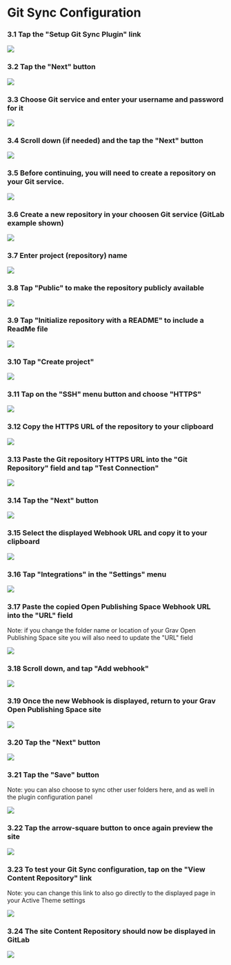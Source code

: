 # Git Sync Configuration

### 3.1 Tap the "Setup Git Sync Plugin" link

![](../../images/open-publishing-space-git-sync-2---install-and-configure-on-reclaim-hosting/tap-the--setup-git-sync-plugin--link-.png)

### 3.2 Tap the "Next" button

![](../../images/open-publishing-space-git-sync-2---install-and-configure-on-reclaim-hosting/tap-the--next--button.png)

### 3.3 Choose Git service and enter your username and password for it

![](../../images/open-publishing-space-git-sync-2---install-and-configure-on-reclaim-hosting/choose-git-service-and-enter-your-username-and-password-for-it.png)

### 3.4 Scroll down (if needed) and the tap the "Next" button

![](../../images/open-publishing-space-git-sync-2---install-and-configure-on-reclaim-hosting/scroll-down--if-needed--and-the-tap-the--next--button.png)

### 3.5 Before continuing, you will need to create a repository on your Git service.

![](../../images/open-publishing-space-git-sync-2---install-and-configure-on-reclaim-hosting/before-continuing--you-will-need-to-create-a-repository-on-your-git-service.png)

### 3.6 Create a new repository in your choosen Git service (GitLab example shown)

![](../../images/open-publishing-space-git-sync-2---install-and-configure-on-reclaim-hosting/create-a-new-repository-in-your-choosen-git-service--gitlab-example-shown-.png)

### 3.7 Enter project (repository) name

![](../../images/open-publishing-space-git-sync-2---install-and-configure-on-reclaim-hosting/enter-project--repository--name.png)

### 3.8 Tap "Public" to make the repository publicly available

![](../../images/open-publishing-space-git-sync-2---install-and-configure-on-reclaim-hosting/tap--public--to-make-the-repository-publicly-available.png)

### 3.9 Tap "Initialize repository with a README" to include a ReadMe file

![](../../images/open-publishing-space-git-sync-2---install-and-configure-on-reclaim-hosting/tap--initialize-repository-with-a-readme--to-include-a-readme-file.png)

### 3.10 Tap "Create project"

![](../../images/open-publishing-space-git-sync-2---install-and-configure-on-reclaim-hosting/tap--create-project-.png)

### 3.11 Tap on the "SSH" menu button and choose "HTTPS"

![](../../images/open-publishing-space-git-sync-2---install-and-configure-on-reclaim-hosting/tap-on-the--ssh--menu-button-and-choose--https-.png)

### 3.12 Copy the HTTPS URL of the repository to your clipboard

![](../../images/open-publishing-space-git-sync-2---install-and-configure-on-reclaim-hosting/copy-the-https-url-of-the-repository-to-your-clipboard.png)

### 3.13 Paste the Git repository HTTPS URL into the "Git Repository" field and tap "Test Connection"

![](../../images/open-publishing-space-git-sync-2---install-and-configure-on-reclaim-hosting/paste-the-git-repository-https-url-into-the--git-repository--field-and-tap--test-connection-.png)

### 3.14 Tap the "Next" button

![](../../images/open-publishing-space-git-sync-2---install-and-configure-on-reclaim-hosting/tap-the--next--button-1.png)

### 3.15 Select the displayed Webhook URL and copy it to your clipboard

![](../../images/open-publishing-space-git-sync-2---install-and-configure-on-reclaim-hosting/select-the-displayed-webhook-url-and-copy-it-to-your-clipboard.png)

### 3.16 Tap "Integrations" in the "Settings" menu

![](../../images/open-publishing-space-git-sync-2---install-and-configure-on-reclaim-hosting/tap--integrations--in-the--settings--menu.png)

### 3.17 Paste the copied Open Publishing Space Webhook URL into the "URL" field

Note: if you change the folder name or location of your Grav Open Publishing Space site you will also need to update the "URL" field


![](../../images/open-publishing-space-git-sync-2---install-and-configure-on-reclaim-hosting/paste-the-copied-open-publishing-space-webhook-url-into-the--url--field.png)

### 3.18 Scroll down, and tap "Add webhook"

![](../../images/open-publishing-space-git-sync-2---install-and-configure-on-reclaim-hosting/scroll-down--and-tap--add-webhook-.png)

### 3.19 Once the new Webhook is displayed, return to your Grav Open Publishing Space site

![](../../images/open-publishing-space-git-sync-2---install-and-configure-on-reclaim-hosting/once-the-new-webhook-is-displayed--return-to-your-grav-open-publishing-space-site.png)

### 3.20 Tap the "Next" button

![](../../images/open-publishing-space-git-sync-2---install-and-configure-on-reclaim-hosting/tap-the--next--button-2.png)

### 3.21 Tap the "Save" button

Note: you can also choose to sync other user folders here, and as well in the plugin configuration panel


![](../../images/open-publishing-space-git-sync-2---install-and-configure-on-reclaim-hosting/tap-the--save--button.png)

### 3.22 Tap the arrow-square button to once again preview the site

![](../../images/open-publishing-space-git-sync-2---install-and-configure-on-reclaim-hosting/tap-the-arrow-square-button-to-once-again-preview-the-site.png)

### 3.23 To test your Git Sync configuration, tap on the "View Content Repository" link

Note: you can change this link to also go directly to the displayed page in your Active Theme settings


![](../../images/open-publishing-space-git-sync-2---install-and-configure-on-reclaim-hosting/to-test-your-git-sync-configuration--tap-on-the--view-content-repositiry--link.png)

### 3.24 The site Content Repository should now be displayed in GitLab

![](../../images/open-publishing-space-git-sync-2---install-and-configure-on-reclaim-hosting/the-site-content-repository-should-now-be-displayed-in-gitlab.png)
